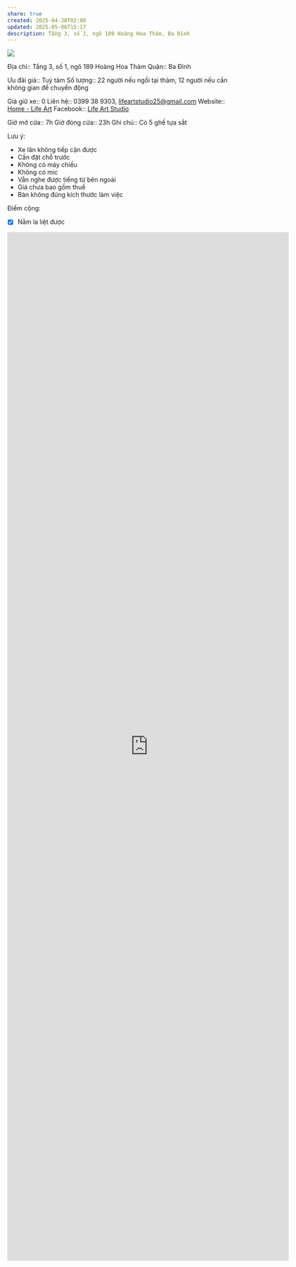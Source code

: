 ```yaml
---
share: true
created: 2025-04-30T02:00
updated: 2025-05-06T15:17
description: Tầng 3, số 1, ngõ 189 Hoàng Hoa Thám, Ba Đình
---
```

![](https://i.imgur.com/CurhwTr.png)

Địa chỉ:: Tầng 3, số 1, ngõ 189 Hoàng Hoa Thám
Quận:: Ba Đình

Ưu đãi giá:: Tuỳ tâm
Số lượng:: 22 người nếu ngồi tại thảm, 12 người nếu cần không gian để chuyển động
 
Giá giữ xe:: 0
Liên hệ:: 0399 38 9303, lifeartstudio25@gmail.com
Website:: [Home - Life Art](https://lifeart.vn/)
Facebook:: [Life Art Studio](https://www.facebook.com/groups/lifeartstudio/)

Giờ mở cửa:: 7h
Giờ đóng cửa:: 23h
Ghi chú:: Có 5 ghế tựa sắt

Lưu ý:
- Xe lăn không tiếp cận được
- Cần đặt chỗ trước
- Không có máy chiếu
- Không có mic
- Vẫn nghe được tiếng từ bên ngoài
- Giá chưa bao gồm thuế
- Bàn không đúng kích thước làm việc

Điểm cộng:
- [x] Nằm la liệt được

<iframe src="https://docs.google.com/forms/d/e/1FAIpQLScQPp3NbcIuNUThe5GOc7X0DrbZyUYduYJKwIK46uMjBpolXQ/viewform?embedded=true" width="640" height="2338" frameborder="0" marginheight="0" marginwidth="0" ></iframe>